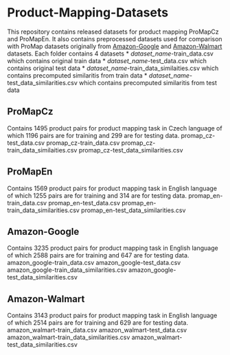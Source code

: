 # Product-Mapping-Datasets
This repository contains released datasets for product mapping ProMapCz and ProMapEn. 
It also contains preprocessed datasets used for comparison with ProMap datasets originally from [Amazon-Google](https://dbs.uni-leipzig.de/en) and [Amazon-Walmart](https://hpi.de/naumann/projects/repea\-ta\-bility/datasets/amazon-walmart-dataset.html) datasets.
Each folder contains 4 datasets
	* *dataset_name*-train_data.csv which contains original train data
	* *dataset_name*-test_data.csv which contains original test data
	* *dataset_name*-train_data_similaities.csv which contains precomputed similaritis from train data
	* *dataset_name*-test_data_similarities.csv which contains precomputed similaritis from test data

## ProMapCz
Contains 1495 product pairs for product mapping task in Czech language of which 1196 pairs are for training and 299 are for testing data. 
promap_cz-test_data.csv
promap_cz-train_data.csv
promap_cz-train_data_similaities.csv
promap_cz-test_data_similarities.csv


## ProMapEn
Contains 1569 product pairs for product mapping task in English language of which 1255 pairs are for training and 314 are for testing data. 
promap_en-train_data.csv
promap_en-test_data.csv
promap_en-train_data_similarities.csv
promap_en-test_data_similarities.csv


## Amazon-Google
Contains 3235 product pairs for product mapping task in English language of which 2588 pairs are for training and 647 are for testing data. 
amazon_google-train_data.csv
amazon_google-test_data.csv
amazon_google-train_data_similarities.csv
amazon_google-test_data_similarities.csv

## Amazon-Walmart
Contains 3143 product pairs for product mapping task in English language of which 2514 pairs are for training and 629 are for testing data. 
amazon_walmart-train_data.csv
amazon_walmart-test_data.csv
amazon_walmart-train_data_similarities.csv
amazon_walmart-test_data_similarities.csv